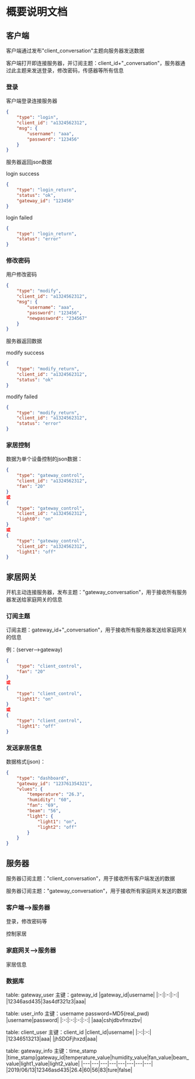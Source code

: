 # 概要说明文档

## 客户端

客户端通过发布"client_conversation"主题向服务器发送数据

客户端打开即连接服务器，并订阅主题：client_id+"_conversation"，服务器通过此主题来发送登录，修改密码，传感器等所有信息

### 登录

客户端登录连接服务器

```json
{
	"type": "login",
	"client_id": "a1324562312",
	"msg": {
		"username": "aaa",
		"password": "123456"
	}
}
```

服务器返回json数据

login success
```json
{
	"type": "login_return",
	"status": "ok",
	"gateway_id": "123456"
}
```

login failed
```json
{
	"type": "login_return",
	"status": "error"
}
```

### 修改密码

用户修改密码

```json
{
	"type": "modify",
	"client_id": "a1324562312",
	"msg": {
		"username": "aaa",
		"password": "123456",
		"newpassword": "234567"
	}
}
```

服务器返回数据

modify success
```json
{
	"type": "modify_return",
	"client_id": "a1324562312",
	"status": "ok"
}
```

modify failed
```json
{
	"type": "modify_return",
	"client_id": "a1324562312",
	"status": "error"
}
```

### 家居控制

数据为单个设备控制的json数据：

```json
{
	"type": "gateway_control",
	"client_id": "a1324562312",
	"fan": "20"
}
或
{
	"type": "gateway_control",
	"client_id": "a1324562312",
	"light0": "on"
}
或
{
	"type": "gateway_control",
	"client_id": "a1324562312",
	"light1": "off"
}
```

## 家居网关

开机主动连接服务器，发布主题："gateway_conversation"，用于接收所有服务器发送给家庭网关的信息

### 订阅主题

订阅主题：gateway_id+"_conversation"，用于接收所有服务器发送给家庭网关的信息

例：(server-->gateway)
```json
{
	"type": "client_control",
	"fan": "20"
}
或
{
	"type": "client_control",
	"light1": "on"
}
或
{
	"type": "client_control",
	"light1": "off"
}
```

### 发送家居信息

数据格式(json)：
```json
{
	"type": "dashboard",
	"gateway_id": "123761354321",
	"vlues": {
		"temperature": "26.3",
		"humidity": "60",
		"fan": "69",
		"beam": "56",
		"light": {
			"light1": "on",
			"light2": "off"
		}
	}
}
```

## 服务器

服务器订阅主题："client_conversation"，用于接收所有客户端发送的数据

服务器订阅主题："gateway_conversation"，用于接收所有家庭网关发送的数据

### 客户端-->服务器

登录，修改密码等

控制家居

### 家庭网关-->服务器

家居信息

### 数据库

table: gateway_user
主键：gateway_id
|gateway_id|username|
|:-:|:-:|:-:|
|12346asd435|3as4df321z3|aaa|

table: user_info
主键：username
password=MD5(real_pwd)
|username|password|
|:-:|:-:|:-:|:-:|
|aaa|cshjdbvfmxzbv|

table: client_user
主键：client_id
|client_id|username|
|:-:|:-:|
|12346513213|aaa|
|jhSDGFjhxzd|aaa|

table: gateway_info
主键：time_stamp
|time_stamp|gateway_id|temperature_value|humidity_value|fan_value|beam_value|light1_value|light2_value|
|---|---|---|---|---|---|---|---|
|2019/06/13|12346asd435|26.4|60|56|83|ture|false|
